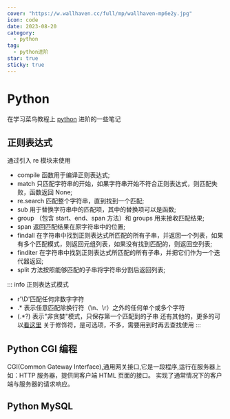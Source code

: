 ```yaml
---
cover: "https://w.wallhaven.cc/full/mp/wallhaven-mp6e2y.jpg"
icon: code
date: 2023-08-20
category:
  - python
tag:
  - python进阶
star: true
sticky: true
---
```


# Python

在学习菜鸟教程上 [python](https://www.runoob.com/python3/python3-tutorial.html) 进阶的一些笔记

<!-- more -->

## 正则表达式

通过引入 re 模块来使用

- compile 函数用于编译正则表达式;
- match 只匹配字符串的开始，如果字符串开始不符合正则表达式，则匹配失败，函数返回 None;
- re.search 匹配整个字符串，直到找到一个匹配;
- sub 用于替换字符串中的匹配项，其中的替换项可以是函数;
- group （包含 start、end、span 方法）和 groups 用来接收匹配结果;
- span 返回匹配结果在原字符串中的位置;
- findall 在字符串中找到正则表达式所匹配的所有子串，并返回一个列表，如果有多个匹配模式，则返回元组列表，如果没有找到匹配的，则返回空列表;
- finditer 在字符串中找到正则表达式所匹配的所有子串，并把它们作为一个迭代器返回;
- split 方法按照能够匹配的子串将字符串分割后返回列表;

::: info 正则表达式模式

- r'\D'匹配任何非数字字符
- .\* 表示任意匹配除换行符（\n、\r）之外的任何单个或多个字符
- (.\*?) 表示"非贪婪"模式，只保存第一个匹配到的子串
  还有其他的，更多的可以[看这里](https://www.runoob.com/regexp/regexp-metachar.html)
  关于修饰符，是可选项，不多，需要用到时再去查找使用
  :::

## Python CGI 编程

CGI(Common Gateway Interface),通用网关接口,它是一段程序,运行在服务器上如：HTTP 服务器，提供同客户端 HTML 页面的接口。
实现了通常情况下的客户端与服务器的请求响应。

## Python MySQL
